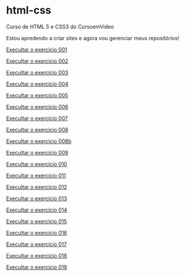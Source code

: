# html-css
 Curso de HTML 5 e CSS3 do CursoemVideo

 Estou apredendo a criar sites e agora vou gerenciar meus repositórios!

 <a href="https://gamonteirosss.github.io/html-css/exercicios/ex001/">Execultar o exercício 001</a>

 <a href="https://gamonteirosss.github.io/html-css/exercicios/ex002/">Execultar o exercício 002</a>

 <a href="https://gamonteirosss.github.io/html-css/exercicios/ex003/">Execultar o exercício 003</a>

 <a href="https://gamonteirosss.github.io/html-css/exercicios/ex004/">Execultar o exercício 004</a>

 <a href="https://gamonteirosss.github.io/html-css/exercicios/ex005/">Execultar o exercício 005</a>

 <a href="https://gamonteirosss.github.io/html-css/exercicios/ex006/">Execultar o exercício 006</a>

 <a href="https://gamonteirosss.github.io/html-css/exercicios/ex007/">Execultar o exercício 007</a>

 <a href="https://gamonteirosss.github.io/html-css/exercicios/ex008/">Execultar o exercício 008</a>

 <a href="https://gamonteirosss.github.io/html-css/exercicios/ex008b/">Execultar o exercício 008b</a>

 <a href="https://gamonteirosss.github.io/html-css/exercicios/ex009/">Execultar o exercício 009</a>

 <a href="https://gamonteirosss.github.io/html-css/exercicios/ex010/">Execultar o exercício 010</a>

 <a href="https://gamonteirosss.github.io/html-css/exercicios/ex011/">Execultar o exercício 011</a>

 <a href="https://gamonteirosss.github.io/html-css/exercicios/ex012/">Execultar o exercício 012</a>

 <a href="https://gamonteirosss.github.io/html-css/exercicios/ex013/">Execultar o exercício 013</a>

 <a href="https://gamonteirosss.github.io/html-css/exercicios/ex014/">Execultar o exercício 014</a>

 <a href="https://gamonteirosss.github.io/html-css/exercicios/ex015/">Execultar o exercício 015</a>

 <a href="https://gamonteirosss.github.io/html-css/exercicios/ex016/">Execultar o exercício 016</a>

 <a href="https://gamonteirosss.github.io/html-css/exercicios/ex017/">Execultar o exercício 017</a>

 <a href="https://gamonteirosss.github.io/html-css/exercicios/ex018/">Execultar o exercício 018</a>

 <a href="https://gamonteirosss.github.io/html-css/exercicios/ex019/">Execultar o exercício 019</a>



 